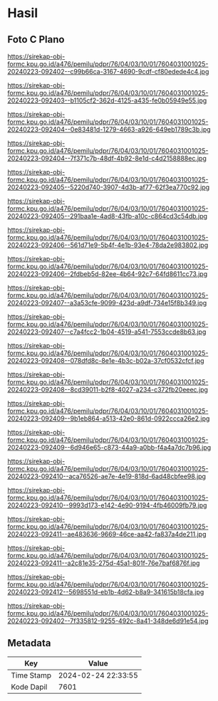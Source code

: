 # Hasil

## Foto C Plano

https://sirekap-obj-formc.kpu.go.id/a476/pemilu/pdpr/76/04/03/10/01/7604031001025-20240223-092402--c99b66ca-3167-4690-9cdf-cf80edede4c4.jpg

https://sirekap-obj-formc.kpu.go.id/a476/pemilu/pdpr/76/04/03/10/01/7604031001025-20240223-092403--b1105cf2-362d-4125-a435-fe0b05949e55.jpg

https://sirekap-obj-formc.kpu.go.id/a476/pemilu/pdpr/76/04/03/10/01/7604031001025-20240223-092404--0e83481d-1279-4663-a926-649eb1789c3b.jpg

https://sirekap-obj-formc.kpu.go.id/a476/pemilu/pdpr/76/04/03/10/01/7604031001025-20240223-092404--7f371c7b-48df-4b92-8e1d-c4d2158888ec.jpg

https://sirekap-obj-formc.kpu.go.id/a476/pemilu/pdpr/76/04/03/10/01/7604031001025-20240223-092405--5220d740-3907-4d3b-af77-62f3ea770c92.jpg

https://sirekap-obj-formc.kpu.go.id/a476/pemilu/pdpr/76/04/03/10/01/7604031001025-20240223-092405--291baa1e-4ad8-43fb-a10c-c864cd3c54db.jpg

https://sirekap-obj-formc.kpu.go.id/a476/pemilu/pdpr/76/04/03/10/01/7604031001025-20240223-092406--561d71e9-5b4f-4e1b-93e4-78da2e983802.jpg

https://sirekap-obj-formc.kpu.go.id/a476/pemilu/pdpr/76/04/03/10/01/7604031001025-20240223-092406--2fdbeb5d-82ee-4b64-92c7-64fd8611cc73.jpg

https://sirekap-obj-formc.kpu.go.id/a476/pemilu/pdpr/76/04/03/10/01/7604031001025-20240223-092407--a3a53cfe-9099-423d-a9df-734e15f8b349.jpg

https://sirekap-obj-formc.kpu.go.id/a476/pemilu/pdpr/76/04/03/10/01/7604031001025-20240223-092407--c7a4fcc2-1b04-4519-a541-7553ccde8b63.jpg

https://sirekap-obj-formc.kpu.go.id/a476/pemilu/pdpr/76/04/03/10/01/7604031001025-20240223-092408--078dfd8c-8e1e-4b3c-b02a-37cf0532cfcf.jpg

https://sirekap-obj-formc.kpu.go.id/a476/pemilu/pdpr/76/04/03/10/01/7604031001025-20240223-092408--8cd39011-b2f8-4027-a234-c372fb20eeec.jpg

https://sirekap-obj-formc.kpu.go.id/a476/pemilu/pdpr/76/04/03/10/01/7604031001025-20240223-092409--9b1eb864-a513-42e0-861d-0922ccca26e2.jpg

https://sirekap-obj-formc.kpu.go.id/a476/pemilu/pdpr/76/04/03/10/01/7604031001025-20240223-092409--6d946e65-c873-44a9-a0bb-f4a4a7dc7b96.jpg

https://sirekap-obj-formc.kpu.go.id/a476/pemilu/pdpr/76/04/03/10/01/7604031001025-20240223-092410--aca76526-ae7e-4e19-818d-6ad48cbfee98.jpg

https://sirekap-obj-formc.kpu.go.id/a476/pemilu/pdpr/76/04/03/10/01/7604031001025-20240223-092410--9993d173-e142-4e90-9194-4fb46009fb79.jpg

https://sirekap-obj-formc.kpu.go.id/a476/pemilu/pdpr/76/04/03/10/01/7604031001025-20240223-092411--ae483636-9669-46ce-aa42-fa837a4de211.jpg

https://sirekap-obj-formc.kpu.go.id/a476/pemilu/pdpr/76/04/03/10/01/7604031001025-20240223-092411--a2c81e35-275d-45a1-801f-76e7baf6876f.jpg

https://sirekap-obj-formc.kpu.go.id/a476/pemilu/pdpr/76/04/03/10/01/7604031001025-20240223-092412--5698551d-eb1b-4d62-b8a9-341615b18cfa.jpg

https://sirekap-obj-formc.kpu.go.id/a476/pemilu/pdpr/76/04/03/10/01/7604031001025-20240223-092402--7f335812-9255-492c-8a41-348de6d91e54.jpg


## Metadata

| Key        | Value               |
| ---------- | ------------------- |
| Time Stamp | 2024-02-24 22:33:55 |
| Kode Dapil | 7601                |



